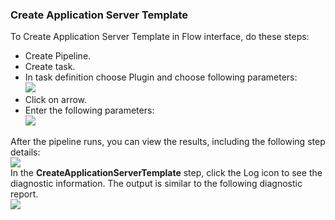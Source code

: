 
### Create Application Server Template

To Create Application Server Template in Flow interface, do these steps:

 * Create Pipeline.
 * Create task.
 * In task definition choose Plugin and choose following parameters:
   <br /><img src="../../plugins/EC-WebSphere/images/CreateApplicationServerTemplate/PipelinePicker.png" />
 * Click on arrow.
 * Enter the following parameters:
   <br /><img src="../../plugins/EC-WebSphere/images/CreateApplicationServerTemplate/PipelineConfig.png" />

After the pipeline runs, you can view the results, including the following step details:
<br /><img src="../../plugins/EC-WebSphere/images/CreateApplicationServerTemplate/PipelineResult.png" />
<br />In the <b>CreateApplicationServerTemplate</b> step, click the Log icon to see the diagnostic information. The output is similar to the following diagnostic report.
<br /><img src="../../plugins/EC-WebSphere/images/CreateApplicationServerTemplate/PipelineLog.png" />
